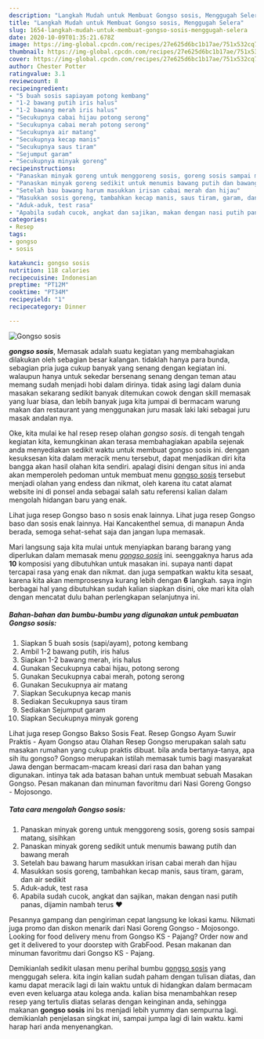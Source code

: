 ```yaml
---
description: "Langkah Mudah untuk Membuat Gongso sosis, Menggugah Selera"
title: "Langkah Mudah untuk Membuat Gongso sosis, Menggugah Selera"
slug: 1654-langkah-mudah-untuk-membuat-gongso-sosis-menggugah-selera
date: 2020-10-09T01:35:21.678Z
image: https://img-global.cpcdn.com/recipes/27e625d6bc1b17ae/751x532cq70/gongso-sosis-foto-resep-utama.jpg
thumbnail: https://img-global.cpcdn.com/recipes/27e625d6bc1b17ae/751x532cq70/gongso-sosis-foto-resep-utama.jpg
cover: https://img-global.cpcdn.com/recipes/27e625d6bc1b17ae/751x532cq70/gongso-sosis-foto-resep-utama.jpg
author: Chester Potter
ratingvalue: 3.1
reviewcount: 8
recipeingredient:
- "5 buah sosis sapiayam potong kembang"
- "1-2 bawang putih iris halus"
- "1-2 bawang merah iris halus"
- "Secukupnya cabai hijau potong serong"
- "Secukupnya cabai merah potong serong"
- "Secukupnya air matang"
- "Secukupnya kecap manis"
- "Secukupnya saus tiram"
- "Sejumput garam"
- "Secukupnya minyak goreng"
recipeinstructions:
- "Panaskan minyak goreng untuk menggoreng sosis, goreng sosis sampai matang, sisihkan"
- "Panaskan minyak goreng sedikit untuk menumis bawang putih dan bawang merah"
- "Setelah bau bawang harum masukkan irisan cabai merah dan hijau"
- "Masukkan sosis goreng, tambahkan kecap manis, saus tiram, garam, dan air sedikit"
- "Aduk-aduk, test rasa"
- "Apabila sudah cucok, angkat dan sajikan, makan dengan nasi putih panas, dijamin nambah terus ❤️"
categories:
- Resep
tags:
- gongso
- sosis

katakunci: gongso sosis 
nutrition: 118 calories
recipecuisine: Indonesian
preptime: "PT12M"
cooktime: "PT34M"
recipeyield: "1"
recipecategory: Dinner

---
```



![Gongso sosis](https://img-global.cpcdn.com/recipes/27e625d6bc1b17ae/751x532cq70/gongso-sosis-foto-resep-utama.jpg)

<b><i>gongso sosis</i></b>, Memasak adalah suatu kegiatan yang membahagiakan dilakukan oleh sebagian besar kalangan. tidaklah hanya para bunda, sebagian pria juga cukup banyak yang senang dengan kegiatan ini. walaupun hanya untuk sekedar bersenang senang dengan teman atau memang sudah menjadi hobi dalam dirinya. tidak asing lagi dalam dunia masakan sekarang sedikit banyak ditemukan cowok dengan skill memasak yang luar biasa, dan lebih banyak juga kita jumpai di bermacam warung makan dan restaurant yang menggunakan juru masak laki laki sebagai juru masak andalan nya.

Oke, kita mulai ke hal resep resep olahan <i>gongso sosis</i>. di tengah tengah kegiatan kita, kemungkinan akan terasa membahagiakan apabila sejenak anda menyediakan sedikit waktu untuk membuat gongso sosis ini. dengan kesuksesan kita dalam meracik menu tersebut, dapat menjadikan diri kita bangga akan hasil olahan kita sendiri. apalagi disini dengan situs ini anda akan memperoleh pedoman untuk membuat menu <u>gongso sosis</u> tersebut menjadi olahan yang endess dan nikmat, oleh karena itu catat alamat website ini di ponsel anda sebagai salah satu referensi kalian dalam mengolah hidangan baru yang enak.

Lihat juga resep Gongso baso n sosis enak lainnya. Lihat juga resep Gongso baso dan sosis enak lainnya. Hai Kancakenthel semua, di manapun Anda berada, semoga sehat-sehat saja dan jangan lupa memasak.


Mari langsung saja kita mulai untuk menyiapkan barang barang yang diperlukan dalam memasak menu <u><i>gongso sosis</i></u> ini. seenggaknya harus ada <b>10</b> komposisi yang dibutuhkan untuk masakan ini. supaya nanti dapat tercapai rasa yang enak dan nikmat. dan juga sempatkan waktu kita sesaat, karena kita akan memprosesnya kurang lebih dengan <b>6</b> langkah. saya ingin berbagai hal yang dibutuhkan sudah kalian siapkan disini, oke mari kita olah dengan mencatat dulu bahan perlengkapan selanjutnya ini.

<!--inarticleads1-->

##### Bahan-bahan dan bumbu-bumbu yang digunakan untuk pembuatan Gongso sosis:

1. Siapkan 5 buah sosis (sapi/ayam), potong kembang
1. Ambil 1-2 bawang putih, iris halus
1. Siapkan 1-2 bawang merah, iris halus
1. Gunakan Secukupnya cabai hijau, potong serong
1. Gunakan Secukupnya cabai merah, potong serong
1. Gunakan Secukupnya air matang
1. Siapkan Secukupnya kecap manis
1. Sediakan Secukupnya saus tiram
1. Sediakan Sejumput garam
1. Siapkan Secukupnya minyak goreng


Lihat juga resep Gongso Bakso Sosis Feat. Resep Gongso Ayam Suwir Praktis - Ayam Gongso atau Olahan Resep Gongso merupakan salah satu masakan rumahan yang cukup praktis dibuat. bila anda bertanya-tanya, apa sih itu gongso? Gongso merupakan istilah memasak tumis bagi masyarakat Jawa dengan bermacam-macam kreasi dari rasa dan bahan yang digunakan. intinya tak ada batasan bahan untuk membuat sebuah Masakan Gongso. Pesan makanan dan minuman favoritmu dari Nasi Goreng Gongso - Mojosongo. 

<!--inarticleads2-->

##### Tata cara mengolah Gongso sosis:

1. Panaskan minyak goreng untuk menggoreng sosis, goreng sosis sampai matang, sisihkan
1. Panaskan minyak goreng sedikit untuk menumis bawang putih dan bawang merah
1. Setelah bau bawang harum masukkan irisan cabai merah dan hijau
1. Masukkan sosis goreng, tambahkan kecap manis, saus tiram, garam, dan air sedikit
1. Aduk-aduk, test rasa
1. Apabila sudah cucok, angkat dan sajikan, makan dengan nasi putih panas, dijamin nambah terus ❤️


Pesannya gampang dan pengiriman cepat langsung ke lokasi kamu. Nikmati juga promo dan diskon menarik dari Nasi Goreng Gongso - Mojosongo. Looking for food delivery menu from Gongso KS - Pajang? Order now and get it delivered to your doorstep with GrabFood. Pesan makanan dan minuman favoritmu dari Gongso KS - Pajang. 

Demikianlah sedikit ulasan menu perihal bumbu <u>gongso sosis</u> yang menggugah selera. kita ingin kalian sudah paham dengan tulisan diatas, dan kamu dapat meracik lagi di lain waktu untuk di hidangkan dalam bermacam even even keluarga atau kolega anda. kalian bisa menambahkan resep resep yang tertulis diatas selaras dengan keinginan anda, sehingga makanan <b>gongso sosis</b> ini bs menjadi lebih yummy dan sempurna lagi. demikianlah penjelasan singkat ini, sampai jumpa lagi di lain waktu. kami harap hari anda menyenangkan.
